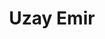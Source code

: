 ---
title: "Uzay Emir"
presenter_id: uzay_emir
layout: member_all_publications
permalink: /member_full_publications/:presenter_id/
---
